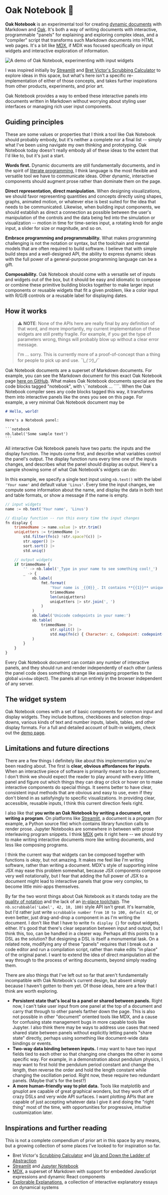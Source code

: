 # Oak Notebook 🧪

**Oak Notebook** is an experimental tool for creating [dynamic documents](https://thesephist.com/posts/notation/#dynamic-notation) with Markdown and [Oak](https://oaklang.org/). It's both a way of writing documents with interactive, programmable "panels" for explaining and exploring complex ideas, and a "compiler" script that transforms such Markdown documents into HTML web pages. It's a bit like [MDX](https://mdxjs.com/), if MDX was focused specifically on input widgets and interactive exploration of information.

![A demo of Oak Notebook, experimenting with input widgets](/img/oak-notebook-demo.gif)

I was inspired initially by [Streamlit](https://docs.streamlit.io/library/api-reference) and [Bret Victor's Scrubbing Calculator](http://worrydream.com/ScrubbingCalculator/) to explore ideas in this space, but what's here isn't a specific re-implementation of either of those concepts, and takes further inspirations from other products, experiments, and prior art.

Oak Notebook provides a way to embed these interactive panels into documents written in Markdown without worrying about styling user interfaces or managing rich user input components.

## Guiding principles

These are some values or properties that I think a tool like Oak Notebook should probably embody, but it's neither a complete nor a final list -- simply what I've been using navigate my own thinking and prototyping. Oak Notebook today doesn't really embody all of these ideas to the extent that I'd like to, but it's just a start.

**Words first.** Dynamic documents are still fundamentally documents, and in the spirit of [literate programming](https://en.wikipedia.org/wiki/Literate_programming), I think language is the most flexible and versatile tool we have to communicate ideas. Other dynamic, interactive components should augment prose rather than dominate them on the page.

**Direct representation, direct manipulation.** When designing visualizations, we should favor representing quantities and concepts directly using shapes, graphs, animated motion, or whatever else is best suited for the idea that needs to be communicated. Likewise, when building input components, we should establish as direct a connection as possible between the user's manipulation of the controls and the data being fed into the simulation or visualization -- motion in time for time-series input, a rotating knob for angle input, a slider for size or magnitude, and so on.

**Embrace programming and programmability.** What makes programming challenging is not the notation or syntax, but the toolchain and mental models that are often required to build software. I believe that with simple build steps and a well-designed API, the ability to express dynamic ideas with the full power of a general-purpose programming language can be a gift.

**Composability.** Oak Notebook should come with a versatile set of inputs and widgets out of the box, but it should be easy and idiomatic to compose or combine these primitive building blocks together to make larger input components or reusable widgets that fit a given problem, like a color input with R/G/B controls or a reusable label for displaying dates.

## How it works

>⚠️ **NOTE**: None of the APIs here are really final by any definition of that word, and more importantly, my current implementation of these widgets are still pretty fragile. For example, if you get the type of parameters wrong, things will probably blow up without a clear error message.
>
>I'm ... sorry. This is currently more of a proof-of-concept than a thing for people to pick up and use. _¯\\\_(ツ)\_/¯_

Oak Notebook documents are a superset of Markdown documents. For example, you can see the Markdown document for this exact Oak Notebook page [here on GitHub](https://github.com/thesephist/x-oak-notebook/blob/main/demo.md). What makes Oak Notebook documents special are the code blocks tagged "notebook", with `\`\`\`notebook ... \`\`\``. When the Oak Notebook compiler sees any code blocks tagged this way, it transforms them into interactive panels like the ones you see on this page. For example, a very minimal Oak Notebook document may be

```md
# Hello, world!

Here's a Notebook panel:

`​``notebook
nb.label('Some sample text')
`​``
```

All interactive Oak Notebook panels have two parts: the inputs and the display function. The inputs come first, and describe what variables control the panel's output. The display function runs every time one of the inputs changes, and describes what the panel should display as output. Here's a sample showing some of what Oak Notebook's widgets can do:

In this example, we specify a single text input using `nb.text()` with the label `'Your name'` and default value `'Linus'`. Every time the input changes, we compute some information about the name, and display the data in both text and table formats, or show a message if the name is empty.

```js
// input widgets
name := nb.text('Your name', 'Linus')

// display function -- run this every time the input changes
fn display {
    trimmedName := name.value |> str.trim()
    uniqLetters := trimmedName |>
        std.filter(fn(c) !str.space?(c)) |>
        str.upper() |>
        sort.sort() |>
        std.uniq()

    // output widgets
    if trimmedName {
        '' -> nb.label('_Type in your name to see something cool!_')
        _ -> {
            nb.label(
                fmt.format(
                    'Your name is _{{0}}_. It contains **{{1}}** unique letters: {{2}}.'
                    trimmedName
                    len(uniqLetters)
                    uniqLetters |> str.join(', ')
                )
            )
            nb.label('Unicode codepoints in your name:')
            nb.table(
                trimmedName |>
                    str.split() |>
                    std.map(fn(c) { Character: c, Codepoint: codepoint(c) })
            )
        }
    }
}
```

Every Oak Notebook document can contain any number of interactive panels, and they should run and render independently of each other (unless the panel code does something strange like assigning properties to the global `window` object). The panels all run entirely in the browser independent of any server.

## The widget system

Oak Notebook comes with a set of basic components for common input and display widgets. They include buttons, checkboxes and selection drop-downs, various kinds of text and number inputs, labels, tables, and other display formats. For a full and detailed account of built-in widgets, check out the [demo page](https://thesephist.github.io/x-oak-notebook/).
## Limitations and future directions

There are a few things I definitely like about this implementation you've been reading about. The first is **clear, obvious affordances for inputs**. When an interactive piece of software is primarily meant to be a document, I don't think we should expect the reader to play around with every little panel and figure out which things they can drag or click or hover on to make interactive components do special things. It seems better to have clear, consistent input methods that are obvious and easy to use, even if they don't blend in as satisfyingly to specific visualizations. In providing clear, accessible, reusable inputs, I think this current direction feels right.

I also like that **you write an Oak Notebook by writing a document, not writing a program**. On platforms like [Streamlit](https://streamlit.io/), a document is a program (for example, a Python source file) which contains library function calls to render prose. Jupyter Notebooks are somewhere in between with prose interleaving program snippets. I think [MDX](https://mdxjs.com/docs/using-mdx/) gets it right here -- we should try to make writing interactive documents more like writing documents, and less like composing programs.

I think the current way that widgets can be composed together with functions is _okay_, but not amazing. It makes me feel like I'm writing software, rather than writing a document. MDX's style of supporting inline JSX may ease this problem somewhat, because JSX components compose very well notationally, but I fear that adding the full power of JSX to a document might lead to interactive panels that grow very complex, to become little mini-apps themselves.

By far the two worst things about Oak Notebook as it stands today are the [quality of notation](https://thesephist.com/posts/notation/) and the lack of an [in-place toolchain](https://www.inkandswitch.com/end-user-programming/#in-place-toolchain). The `nb.scrubbable('Label', 42, 10, 100)` style API isn't great. It's learnable, but I'd rather just write `scrubbable number from 10 to 100, default 42`, or even better, just drag-and-drop a component in as I'm writing the document. I don't like that I have to write `fn display {}` for output widgets, either. It's good that there's clear separation between input and output, but I think this, too, can be handled in a clearer way. Perhaps all this points to a DSL as the solution? But designing a DSL is itself a monumental task. On a related note, modifying any of these "panels" requires that I break out a code editor and run a compilation script, rather than make edits "in place" of the original panel. I want to extend the idea of direct manipulation all the way through to the process of writing documents, beyond simply reading them.

There are also things that I've left out so far that aren't fundamentally incompatible with Oak Notebook's current design, but absent simply because I haven't gotten to them yet. Of those ideas, here are a few that I think are worth exploring.

- **Persistent state that's local to a panel or shared between panels.** Right now, I can't take user input from one panel at the top of a document and carry that through to other panels farther down the page. This is also not possible in other "document" oriented tools like MDX, and a cause for confusing state management bugs in more capable tools like Jupyter. I also think there may be ways to address use cases that need shared state between panels without explicitly letting panels "share state" directly, perhaps using something like document-wide data bindings or events.
- **Two-way data binding between inputs.** I may want to have two input fields tied to each other so that changing one changes the other in some specific way. For example, in a demonstration about pendulum physics, I may want to first hold the pendulum period constant and change the length, then reverse the order and hold the length constant while changing the oscillation period. Right now, these require two redundant panels. (Maybe that's for the best?)
- **A more human-friendly way to plot data.** Tools like matplotlib and gnuplot are capable of great graphical wonders, but they work off of crazy DSLs and very wide API surfaces. I want plotting APIs that are capable of just accepting whatever data I give it and doing the "right thing" most of the time, with opportunities for progressive, intuitive customization later.

## Inspirations and further reading

This is not a complete compendium of prior art in this space by any means, but a growing collection of some places I've looked to for inspiration so far.

- Bret Victor's [Scrubbing Calculator](http://worrydream.com/ScrubbingCalculator/) and [Up and Down the Ladder of Abstraction](http://worrydream.com/LadderOfAbstraction/)
- [Streamlit](https://streamlit.io/) and [Jupyter Notebook](https://jupyter.org/)
- [MDX](https://mdxjs.com/), a superset of Markdown with support for embedded JavaScript expressions and dynamic React components
- [Explorable Explanations](https://explorabl.es/), a collection of interactive explanatory essays on dynamical systems

